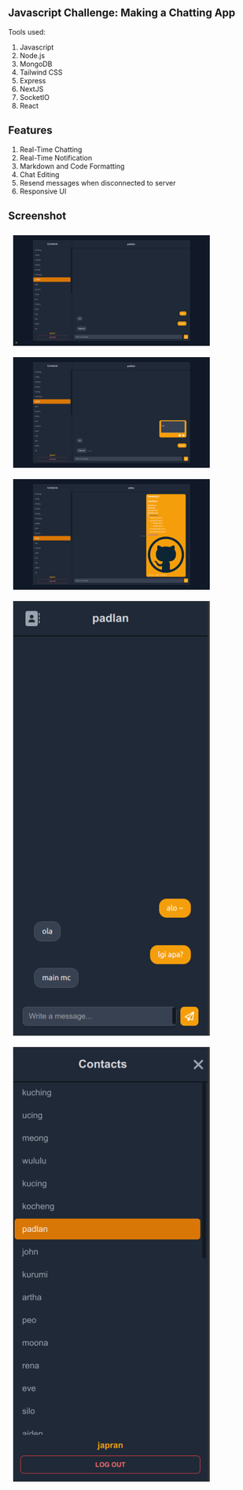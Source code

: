 ## Javascript Challenge: Making a Chatting App
Tools used:
1. Javascript
2. Node.js
3. MongoDB
4. Tailwind CSS
5. Express
6. NextJS
7. SocketIO
8. React

## Features
1. Real-Time Chatting
2. Real-Time Notification
3. Markdown and Code Formatting
4. Chat Editing
5. Resend messages when disconnected to server 
6. Responsive UI

## Screenshot
[<img src="https://raw.githubusercontent.com/mzhafranh/z-chat/master/screenshots/screenshot_desktop_1.png" alt="screenshot z-chat 1" width="400" hspace="10" vspace="10"/>](https://raw.githubusercontent.com/mzhafranh/z-chat/master/screenshots/screenshot_desktop_1.png)
[<img src="https://raw.githubusercontent.com/mzhafranh/z-chat/master/screenshots/screenshot_desktop_2.png" alt="screenshot z-chat 2" width="400" hspace="10" vspace="10"/>](https://raw.githubusercontent.com/mzhafranh/z-chat/master/screenshots/screenshot_desktop_2.png)
[<img src="https://raw.githubusercontent.com/mzhafranh/z-chat/master/screenshots/screenshot_desktop_3.png" alt="screenshot z-chat 3" width="400" hspace="10" vspace="10"/>](https://raw.githubusercontent.com/mzhafranh/z-chat/master/screenshots/screenshot_desktop_3.png)
[<img src="https://raw.githubusercontent.com/mzhafranh/z-chat/master/screenshots/screenshot_mobile_1.png" alt="screenshot z-chat 4" width="400" hspace="10" vspace="10"/>](https://raw.githubusercontent.com/mzhafranh/z-chat/master/screenshots/screenshot_mobile_1.png)
[<img src="https://raw.githubusercontent.com/mzhafranh/z-chat/master/screenshots/screenshot_mobile_2.png" alt="screenshot z-chat 5" width="400" hspace="10" vspace="10"/>](https://raw.githubusercontent.com/mzhafranh/z-chat/master/screenshots/screenshot_mobile_2.png)

